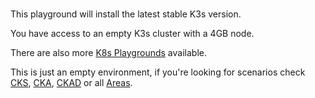 <br>

This playground will install the latest stable K3s version.


You have access to an empty K3s cluster with a 4GB node.


There are also more
[K8s Playgrounds](https://killercoda.com/playgrounds/course/kubernetes-playgrounds) available.

This is just an empty environment, if you're looking for scenarios check
[CKS](https://killercoda.com/killer-shell-cks), [CKA](https://killercoda.com/killer-shell-cka), [CKAD](https://killercoda.com/killer-shell-ckad)
or all [Areas](https://killercoda.com).
